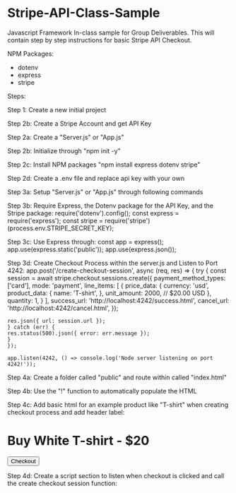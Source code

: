 # Stripe-API-Class-Sample
Javascript Framework In-class sample for Group Deliverables. This will contain step by step instructions for basic Stripe API Checkout.

NPM Packages:
- dotenv
- express
- stripe

Steps:

Step 1: Create a new initial project

Step 2b: Create a Stripe Account and get API Key

Step 2a: Create a "Server.js" or "App.js"

Step 2b: Initialize through "npm init -y"

Step 2c: Install NPM packages "npm install express dotenv stripe"

Step 2d: Create a .env file and replace api key with your own

Step 3a: Setup "Server.js" or "App.js" through following commands

Step 3b: Require Express, the Dotenv package for the API Key, and the Stripe package:
    require('dotenv').config();
    const express = require('express');
    const stripe = require('stripe')(process.env.STRIPE_SECRET_KEY);

Step 3c: Use Express through:
    const app = express();
    app.use(express.static('public'));
    app.use(express.json());

Step 3d: Create Checkout Process within the server.js and Listen to Port 4242:
    app.post('/create-checkout-session', async (req, res) => {
    try {
        const session = await stripe.checkout.sessions.create({
        payment_method_types: ['card'],
        mode: 'payment',
        line_items: [
            {
                price_data: {
                currency: 'usd',
                product_data: {
                    name: 'T-shirt',
            },
            unit_amount: 2000, // $20.00 USD
          },
          quantity: 1,
        }
      ],
      success_url: 'http://localhost:4242/success.html',
      cancel_url: 'http://localhost:4242/cancel.html',
    });

    res.json({ url: session.url });
    } catch (err) {
    res.status(500).json({ error: err.message });
    }
    });

    app.listen(4242, () => console.log('Node server listening on port 4242!'));

Step 4a: Create a folder called "public" and route within called "index.html"

Step 4b: Use the "!" function to automatically populate the HTML

Step 4c: Add basic html for an example product like "T-shirt" when creating checkout process and add header label:
    <h1>Buy White T-shirt - $20</h1>
    <button id="checkout-button">Checkout</button>

Step 4d: Create a script section to listen when checkout is clicked and call the create checkout session function:
    <script>
        const checkoutButton = document.getElementById('checkout-button');

        checkoutButton.addEventListener('click', () => {
            fetch('/create-checkout-session', {
                method: 'POST',
            })
            .then(res => res.json())
            .then(data => {
                window.location.href = data.url;
            });
        });
    </script>

Step 5: Run server.js and vist the port used to test your basic stripe checkout. Use any test card listed here: https://docs.stripe.com/testing
